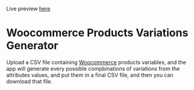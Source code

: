 Live preview [here](https://red1code.github.io/product-variations/)

# Woocommerce Products Variations Generator

Upload a CSV file containing [Woocommerce](https://woocommerce.com/) products variables, and the app will generate every possible compbinations of variations from the attributes values, and put them in a final CSV file, and then you can download that file.

